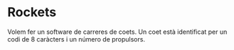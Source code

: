 # Rockets
Volem fer un software de carreres de coets. Un coet està identificat per un codi de 8 caràcters i un número de propulsors. 
